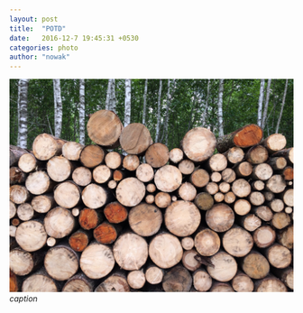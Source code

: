 ```yaml
---
layout: post
title:  "POTD"
date:   2016-12-7 19:45:31 +0530
categories: photo
author: "nowak"
---
```



![](/images/logs.jpg)
*caption*

<!-- <img src="/images/logs.jpg" alt="Drawing" style="width: 7000px; height: 5000px"/>
 -->